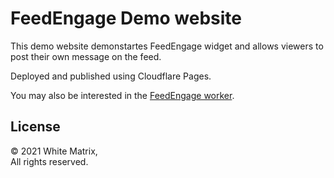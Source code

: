 # FeedEngage Demo website
This demo website demonstartes FeedEngage widget and allows viewers to post their own message on the feed.

Deployed and published using Cloudflare Pages.

You may also be interested in the [FeedEngage worker](https://github.com/WhiteMatrix/FeedEngage-Pub).

## License
&copy; 2021 White Matrix,\
All rights reserved.
